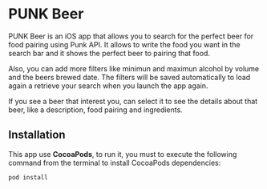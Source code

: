 # PUNK Beer

PUNK Beer is an iOS app that allows you to search for the perfect beer for food pairing using Punk API. It allows to write the food you want in the search bar and it shows the perfect beer to pairing that food.

Also, you can add more filters like minimun and maximun alcohol by volume and the beers brewed date. The filters will be saved automatically to load again a retrieve your search when you launch the app again.

If you see a beer that interest you, can select it to see the details about that beer, like a description, food pairing and ingredients.

## Installation

This app use **CocoaPods**, to run it, you must to execute the following command from the terminal to install CocoaPods dependencies:

`pod install`